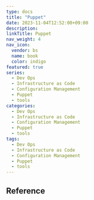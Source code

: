 ```yaml
---
type: docs
title: "Puppet"
date: 2023-11-04T12:52:00+09:00
description:
linkTitle: Puppet
nav_weight: 4
nav_icon:
  vendor: bs
  name: book
  color: indigo
featured: true
series:
  - Dev Ops
  - Infrastructure as Code
  - Configuration Management
  - Puppet
  - tools
categories:
  - Dev Ops
  - Infrastructure as Code
  - Configuration Management
  - Puppet
  - tools
tags:
  - Dev Ops
  - Infrastructure as Code
  - Configuration Management
  - Puppet
  - tools
---
```


## Reference
